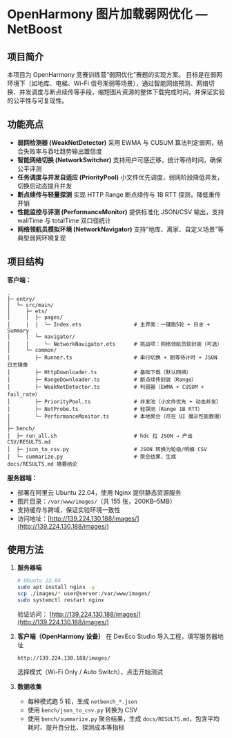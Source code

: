 # OpenHarmony 图片加载弱网优化 — NetBoost

## 项目简介

本项目为 OpenHarmony 竞赛训练营“弱网优化”赛题的实现方案。
目标是在弱网环境下（如地库、电梯、Wi-Fi 信号渐弱等场景），通过智能网络预测、网络切换、并发调度与断点续传等手段，缩短图片资源的整体下载完成时间，并保证实验的公平性与可复现性。

## 功能亮点

* **弱网检测器 (WeakNetDetector)**
  采用 EWMA 与 CUSUM 算法判定弱网，结合失败率与吞吐趋势输出置信度
* **智能网络切换 (NetworkSwitcher)**
  支持用户可感迁移，统计等待时间，确保公平评测
* **任务调度与并发自适应 (PriorityPool)**
  小文件优先调度，弱网阶段降低并发，切换后动态提升并发
* **断点续传与轻量探测**
  实现 HTTP Range 断点续传与 1B RTT 探测，降低重传开销
* **性能监控与评测 (PerformanceMonitor)**
  提供标准化 JSON/CSV 输出，支持 wallTime 与 totalTime 双口径统计
* **网络领航员模拟环境 (NetworkNavigator)**
  支持“地库、离家、自定义场景”等典型弱网环境复现


## 项目结构

**客户端：**

```
.
├─ entry/
│  └─ src/main/
│     ├─ ets/
│     │  ├─ pages/
│     │  │  └─ Index.ets                 # 主界面：一键跑5轮 + 日志 + Summary
│     │  └─ navigator/
│     │     └─ NetworkNavigator.ets      # 挑战项：网络领航员软封装（可选）
│     └─ common/
│        ├─ Runner.ts                    # 串行切换 + 剔等待计时 + JSON 日志镜像
│        ├─ HttpDownloader.ts            # 基础下载（默认网络）
│        ├─ RangeDownloader.ts           # 断点续传封装（Range）
│        ├─ WeakNetDetector.ts           # 判弱器（EWMA + CUSUM + fail_rate）
│        ├─ PriorityPool.ts              # 并发池（小文件优先 + 动态并发）
│        ├─ NetProbe.ts                  # 轻探测（Range 1B RTT）
│        └─ PerformanceMonitor.ts        # 本地聚合（可在 UI 展示性能数据）
│
├─ bench/
│  ├─ run_all.sh                         # hdc 拉 JSON → 产出 CSV/RESULTS.md
│  ├─ json_to_csv.py                     # JSON 转换为轮级/明细 CSV
│  └─ summarize.py                       # 聚合结果，生成 docs/RESULTS.md 摘要结论
```

**服务器端：**

* 部署在阿里云 Ubuntu 22.04，使用 Nginx 提供静态资源服务
* 图片目录：`/var/www/images/`（共 155 张，200KB–5MB）
* 支持缓存与跨域，保证实验环境一致性
* 访问地址：[http://139.224.130.188/images/](http://139.224.130.188/images/)

## 使用方法

1. **服务器端**

   ```bash
   # Ubuntu 22.04
   sudo apt install nginx -y
   scp ./images/* user@server:/var/www/images/
   sudo systemctl restart nginx
   ```

   验证访问： [http://139.224.130.188/images/](http://139.224.130.188/images/)

2. **客户端（OpenHarmony 设备）**
   在 DevEco Studio 导入工程，填写服务器地址

   ```
   http://139.224.130.188/images/
   ```

   选择模式（Wi-Fi Only / Auto Switch），点击开始测试

3. **数据收集**

   * 每种模式跑 5 轮，生成 `netbench_*.json`
   * 使用 `bench/json_to_csv.py` 转换为 CSV
   * 使用 `bench/summarize.py` 聚合结果，生成 `docs/RESULTS.md`，包含平均耗时、提升百分比、探测成本等指标


